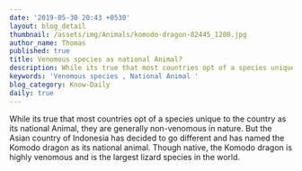 ```yaml
---
date: '2019-05-30 20:43 +0530'
layout: blog_detail
thumbnail: /assets/img/Animals/komodo-dragon-82445_1280.jpg
author_name: Thomas
published: true
title: Venomous species as national Animal?
description: While its true that most countries opt of a species unique to the country
keywords: 'Venomous species , National Animal '
blog_category: Know-Daily
daily: true
---
```

  
  While its true that most countries opt of a species unique to the country as its national Animal, they are generally non-venomous in nature. But the Asian country of Indonesia has decided to go different and has named the Komodo dragon as its national animal. Though native, the Komodo dragon is highly venomous and is the largest lizard species in the world.
